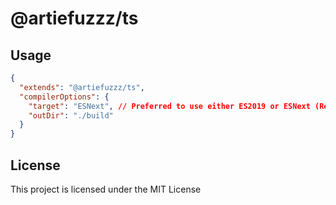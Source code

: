# @artiefuzzz/ts

## Usage

```json
{
  "extends": "@artiefuzzz/ts",
  "compilerOptions": {
    "target": "ESNext", // Preferred to use either ES2019 or ESNext (Recommended)
    "outDir": "./build"
  }
}
```

## License

This project is licensed under the MIT License
